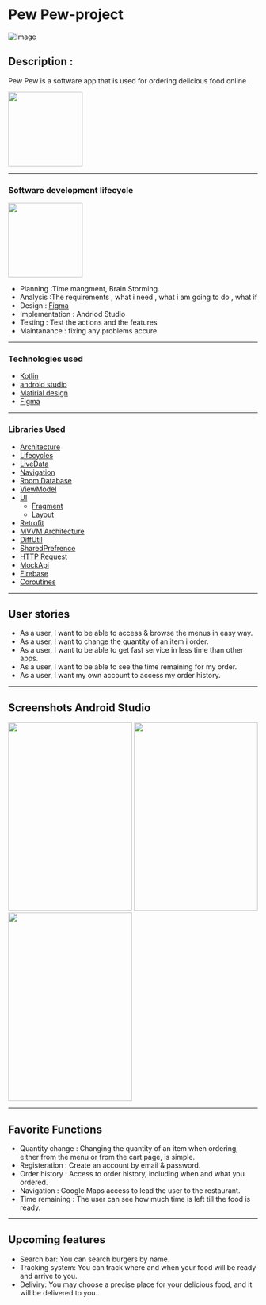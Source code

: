 # Pew Pew-project
![image](https://user-images.githubusercontent.com/91452283/140028219-e6c1e5a4-7e88-4e9a-86cb-1b1e76542cad.png)
## Description : 

Pew Pew is a software app that is used for ordering delicious food online .

<img src="https://user-images.githubusercontent.com/91452283/147641402-4395a5ef-03e2-4cb6-a513-5572f2000c1b.png" width="150" height="150">

<hr>

### Software development lifecycle

<img src="https://user-images.githubusercontent.com/91452283/140063117-e6dfcae8-dc42-4300-89cd-cd760809c347.png" width="150" height="150">

- Planning :Time mangment, Brain Storming.
- Analysis :The requirements , what i need , what i am going to do , what if 
- Design : [Figma](https://www.figma.com/file/TTTBlTTeJROw3h5BGP1u2a/pewpew?node-id=0%3A1)
- Implementation : Andriod Studio
- Testing : Test the actions and the features
- Maintanance : fixing any problems accure


<hr>

### Technologies used

- [Kotlin](https://developer.android.com/kotlin)
- [android studio](https://developer.android.com/studio?gclid=Cj0KCQjww4OMBhCUARIsAILndv7dnvotv1KjpsvyCGg74yWzg7zXsTLeEz078nbHA6wWZbaUZSUWlGgaAuMNEALw_wcB&gclsrc=aw.ds)
- [Matirial design](https://material.io/components?platform=android)
- [Figma](https://www.figma.com/file/TTTBlTTeJROw3h5BGP1u2a/pewpew?node-id=0%3A1)

<hr>

### Libraries Used

* [Architecture][1]
* [Lifecycles][3] 
* [LiveData][4]
* [Navigation][5] 
* [Room Database][6] 
* [ViewModel][7] 
* [UI][9] 
  * [Fragment][11] 
  * [Layout][12] 
*  [Retrofit](https://square.github.io/retrofit/)
* [MVVM Architecture](https://medium.com/@desai.krupa/why-to-choose-mvvm-android-architecture-9dc2cf9e6f91)
* [DiffUtil](https://medium.com/tech-insider/diffutil-handling-recyclerview-smartly-ac3401d22903)
* [SharedPrefrence](https://medium.com/google-developers/sharedpreferences-is-your-answer-to-simple-storage-a7c8499ea8ff)
* [HTTP Request](https://www.restapitutorial.com/lessons/httpmethods.html)
* [MockApi](https://mockapi.io/docs)
* [Firebase](https://console.firebase.google.com/u/0/)
* [Coroutines](https://developer.android.com/kotlin/coroutines?gclid=Cj0KCQiA15yNBhDTARIsAGnwe0X6_uiUGKPCcjYnxYqgNTosJ31FJI_HE0l4M_OBt_SfgY5OtwAcFMsaAu0uEALw_wcB&gclsrc=aw.ds)

<hr>

## User stories

* As a user, I want to be able to access & browse the menus in easy way.
* As a user, I want to change the quantity of an item i order.
* As a user, I want to be able to get fast service in less time than other apps.
* As a user, I want to be able to see the time remaining for my order.
* As a user, I want my own account to access my order history. 
 
<hr>

## Screenshots Android Studio

<img src="https://user-images.githubusercontent.com/91452283/147642309-a6ce1d35-ffda-4fd0-97a3-ec541384a9e7.jpeg" width="250" height="380">
<img src="https://user-images.githubusercontent.com/91452283/147642349-09f059e8-4749-4187-acff-d386ca50aa20.jpeg" width="250" height="380">
<img src="https://user-images.githubusercontent.com/91452283/147642370-fe8e7755-3351-41ad-b40a-95b315fb17e6.jpeg" width="250" height="380">

<hr>

##  Favorite Functions

* Quantity change : Changing the quantity of an item when ordering, either from the menu or from the cart page, is simple.
* Registeration : Create an account by email & password.
* Order history : Access to order history, including when and what you ordered. 
* Navigation : Google Maps access to lead the user to the restaurant.
* Time remaining : The user can see how much time is left till the food is ready.


<hr>

##  Upcoming features
* Search bar: You can search burgers by name.
* Tracking system: You can track where and when your food will be ready and arrive to you.
* Deliviry: You may choose a precise place for your delicious food, and it will be delivered to you.. 




[21]: https://developer.android.com/training/data-storage/room/relationships
[20]: https://developer.android.com/reference/androidx/room/ForeignKey
[0]: https://developer.android.com/jetpack/components
[1]: https://developer.android.com/jetpack/arch/
[2]: https://developer.android.com/topic/libraries/data-binding/
[3]: https://developer.android.com/topic/libraries/architecture/lifecycle
[4]: https://developer.android.com/topic/libraries/architecture/livedata
[5]: https://developer.android.com/topic/libraries/architecture/navigation/
[6]: https://developer.android.com/topic/libraries/architecture/room
[7]: https://developer.android.com/topic/libraries/architecture/viewmodel
[8]: https://developer.android.com/topic/libraries/architecture/workmanager
[9]: https://developer.android.com/guide/topics/ui
[11]: https://developer.android.com/guide/components/fragments
[12]: https://developer.android.com/guide/topics/ui/declaring-layout

